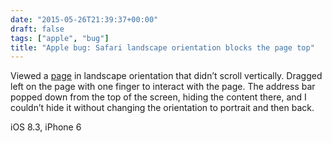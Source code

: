 ```yaml
---
date: "2015-05-26T21:39:37+00:00"
draft: false
tags: ["apple", "bug"]
title: "Apple bug: Safari landscape orientation blocks the page top"
---
```



Viewed a [page](https://talks.go-zh.org/2015/gofmt-en.slide) in landscape orientation that didn’t scroll vertically. Dragged left on the page with one finger to interact with the page. The address bar popped down from the top of the screen, hiding the content there, and I couldn’t hide it without changing the orientation to portrait and then back.

iOS 8.3, iPhone 6
